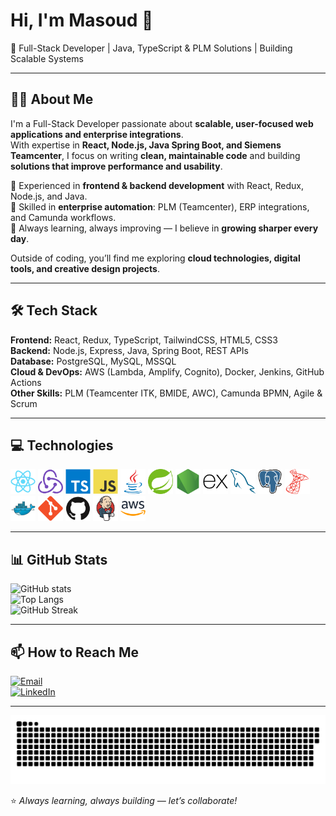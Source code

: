 # Hi, I'm Masoud 👋

🚀 Full-Stack Developer | Java, TypeScript & PLM Solutions | Building Scalable Systems

---

## 👨‍💻 About Me

I'm a Full-Stack Developer passionate about **scalable, user-focused web applications and enterprise integrations**.  
With expertise in **React, Node.js, Java Spring Boot, and Siemens Teamcenter**, I focus on writing **clean, maintainable code** and building **solutions that improve performance and usability**.

🔹 Experienced in **frontend & backend development** with React, Redux, Node.js, and Java.  
🔹 Skilled in **enterprise automation**: PLM (Teamcenter), ERP integrations, and Camunda workflows.  
🔹 Always learning, always improving — I believe in **growing sharper every day**.

Outside of coding, you’ll find me exploring **cloud technologies, digital tools, and creative design projects**.

---

## 🛠 Tech Stack

**Frontend:** React, Redux, TypeScript, TailwindCSS, HTML5, CSS3  
**Backend:** Node.js, Express, Java, Spring Boot, REST APIs  
**Database:** PostgreSQL, MySQL, MSSQL  
**Cloud & DevOps:** AWS (Lambda, Amplify, Cognito), Docker, Jenkins, GitHub Actions  
**Other Skills:** PLM (Teamcenter ITK, BMIDE, AWC), Camunda BPMN, Agile & Scrum

---

## 💻 Technologies

<p>
    <img src="https://github.com/devicons/devicon/blob/v2.17.0/icons/react/react-original.svg" width="40" height="40"/>
  <img src="https://github.com/devicons/devicon/blob/v2.17.0/icons/redux/redux-original.svg" width="40" height="40"/>
  <img src="https://github.com/devicons/devicon/blob/v2.17.0/icons/typescript/typescript-original.svg" width="40" height="40"/>
  <img src="https://github.com/devicons/devicon/blob/v2.17.0/icons/javascript/javascript-original.svg" width="40" height="40"/>
  <img src="https://github.com/devicons/devicon/blob/v2.17.0/icons/java/java-original.svg" width="40" height="40"/>
  <img src="https://github.com/devicons/devicon/blob/v2.17.0/icons/spring/spring-original.svg" width="40" height="40"/>
  <img src="https://github.com/devicons/devicon/blob/v2.17.0/icons/nodejs/nodejs-original.svg" width="40" height="40"/>
  <img src="https://github.com/devicons/devicon/blob/v2.17.0/icons/express/express-original.svg" width="40" height="40"/>
  <img src="https://github.com/devicons/devicon/blob/v2.17.0/icons/mysql/mysql-original.svg" width="40" height="40"/>
  <img src="https://github.com/devicons/devicon/blob/v2.17.0/icons/postgresql/postgresql-original.svg" width="40" height="40"/>
  <img src="https://github.com/devicons/devicon/blob/v2.17.0/icons/microsoftsqlserver/microsoftsqlserver-plain.svg" width="40" height="40"/>
  <img src="https://github.com/devicons/devicon/blob/v2.17.0/icons/docker/docker-original.svg" width="40" height="40"/>
  <img src="https://github.com/devicons/devicon/blob/v2.17.0/icons/git/git-original.svg" width="40" height="40"/>
  <img src="https://github.com/devicons/devicon/blob/v2.17.0/icons/github/github-original.svg" width="40" height="40"/>
  <img src="https://github.com/devicons/devicon/blob/v2.17.0/icons/jenkins/jenkins-original.svg" width="40" height="40"/>
  <img src="https://github.com/devicons/devicon/blob/v2.17.0/icons/amazonwebservices/amazonwebservices-original-wordmark.svg" width="40" height="40"/>
</p>

---

## 📊 GitHub Stats

![GitHub stats](https://github-readme-stats.vercel.app/api?username=JeffiProgrammer&show_icons=true&theme=radical)  
![Top Langs](https://github-readme-stats.vercel.app/api/top-langs/?username=JeffiProgrammer&layout=compact&theme=radical)  
![GitHub Streak](https://streak-stats.demolab.com?user=JeffiProgrammer&theme=radical&hide_border=false)

---

## 📫 How to Reach Me

[![Email](https://img.shields.io/badge/Email-fx.ranjbaran%40gmail.com-red?style=for-the-badge&logo=gmail&logoColor=white)](mailto:fx.ranjbaran@gmail.com)  
[![LinkedIn](https://img.shields.io/badge/LinkedIn-Masoud%20Ranjbaran-blue?style=for-the-badge&logo=linkedin&logoColor=white)](https://www.linkedin.com/in/masoud-ranjbaran-78b478117/)

---

<p align="center">
 <img width="600" src="assets/github-snake.svg" alt="snake"/>
</p>

⭐️ _Always learning, always building — let’s collaborate!_

